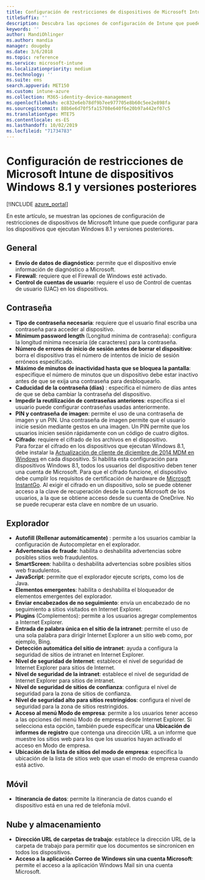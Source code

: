 ```yaml
---
title: Configuración de restricciones de dispositivos de Microsoft Intune para dispositivos que ejecutan Windows 8.1
titleSuffix: ''
description: Descubra las opciones de configuración de Intune que puede usar para controlar la funcionalidad y la configuración de los dispositivos que ejecutan Windows 8.1.
keywords: ''
author: MandiOhlinger
ms.author: mandia
manager: dougeby
ms.date: 3/6/2018
ms.topic: reference
ms.service: microsoft-intune
ms.localizationpriority: medium
ms.technology: ''
ms.suite: ems
search.appverid: MET150
ms.custom: intune-azure
ms.collection: M365-identity-device-management
ms.openlocfilehash: ec832e6eb78df9b7ee977705e8b60c5ee2e898fa
ms.sourcegitcommit: 88b6e6d70f5fa15708e640f6e20b97a442ef07c5
ms.translationtype: MTE75
ms.contentlocale: es-ES
ms.lasthandoff: 10/02/2019
ms.locfileid: "71734783"
---
```

# <a name="microsoft-intune-windows-81-and-later-device-restriction-settings"></a>Configuración de restricciones de Microsoft Intune de dispositivos Windows 8.1 y versiones posteriores

[!INCLUDE [azure_portal](../includes/azure_portal.md)]

En este artículo, se muestran las opciones de configuración de restricciones de dispositivos de Microsoft Intune que puede configurar para los dispositivos que ejecutan Windows 8.1 y versiones posteriores.


## <a name="general"></a>General

- **Envío de datos de diagnóstico**: permite que el dispositivo envíe información de diagnóstico a Microsoft.
- **Firewall**: requiere que el Firewall de Windows esté activado.
- **Control de cuentas de usuario**: requiere el uso de Control de cuentas de usuario (UAC) en los dispositivos.

## <a name="password"></a>Contraseña
- **Tipo de contraseña necesaria**: requiere que el usuario final escriba una contraseña para acceder al dispositivo.
- **Minimum password length** (Longitud mínima de contraseña): configura la longitud mínima necesaria (de caracteres) para la contraseña.
- **Número de errores de inicio de sesión antes de borrar el dispositivo**: borra el dispositivo tras el número de intentos de inicio de sesión erróneos especificado.
- **Máximo de minutos de inactividad hasta que se bloquea la pantalla**: especifique el número de minutos que un dispositivo debe estar inactivo antes de que se exija una contraseña para desbloquearlo.
- **Caducidad de la contraseña (días)** : especifica el número de días antes de que se deba cambiar la contraseña del dispositivo.
- **Impedir la reutilización de contraseñas anteriores**: especifica si el usuario puede configurar contraseñas usadas anteriormente.
- **PIN y contraseña de imagen**: permite el uso de una contraseña de imagen y un PIN. Una contraseña de imagen permite que el usuario inicie sesión mediante gestos en una imagen. Un PIN permite que los usuarios inicien sesión rápidamente con un código de cuatro dígitos.
- **Cifrado**: requiere el cifrado de los archivos en el dispositivo.<br>Para forzar el cifrado en los dispositivos que ejecutan Windows 8.1, debe instalar la [Actualización de cliente de diciembre de 2014 MDM en Windows](https://support.microsoft.com/kb/3013816) en cada dispositivo.
Si habilita esta configuración para dispositivos Windows 8.1, todos los usuarios del dispositivo deben tener una cuenta de Microsoft.
Para que el cifrado funcione, el dispositivo debe cumplir los requisitos de certificación de hardware de [Microsoft InstantGo](https://blogs.windows.com/windowsexperience/2014/06/19/instantgo-a-better-way-to-sleep/#IBHULcTfI4PokO8X.97).
Al exigir el cifrado en un dispositivo, solo se puede obtener acceso a la clave de recuperación desde la cuenta Microsoft de los usuarios, a la que se obtiene acceso desde su cuenta de OneDrive. No se puede recuperar esta clave en nombre de un usuario. 



## <a name="browser"></a>Explorador
- **Autofill (Rellenar automáticamente)** : permite a los usuarios cambiar la configuración de Autocompletar en el explorador.
- **Advertencias de fraude**: habilita o deshabilita advertencias sobre posibles sitios web fraudulentos.
- **SmartScreen**: habilita o deshabilita advertencias sobre posibles sitios web fraudulentos.
- **JavaScript**: permite que el explorador ejecute scripts, como los de Java.
- **Elementos emergentes**: habilita o deshabilita el bloqueador de elementos emergentes del explorador.
- **Enviar encabezados de no seguimiento**: envía un encabezado de no seguimiento a sitios visitados en Internet Explorer.
- **Plugins** (Complementos): permite a los usuarios agregar complementos a Internet Explorer.
- **Entrada de palabra única en el sitio de la intranet**: permite el uso de una sola palabra para dirigir Internet Explorer a un sitio web como, por ejemplo, Bing.
- **Detección automática del sitio de intranet**: ayuda a configura la seguridad de sitios de intranet en Internet Explorer.
- **Nivel de seguridad de Internet**: establece el nivel de seguridad de Internet Explorer para sitios de Internet.
- **Nivel de seguridad de la intranet**: establece el nivel de seguridad de Internet Explorer para sitios de intranet.
- **Nivel de seguridad de sitios de confianza**: configura el nivel de seguridad para la zona de sitios de confianza.
- **Nivel de seguridad alto para sitios restringidos**: configura el nivel de seguridad para la zona de sitios restringidos.
- **Acceso al menú Modo de empresa**: permite a los usuarios tener acceso a las opciones del menú Modo de empresa desde Internet Explorer.
Si selecciona esta opción, también puede especificar una **Ubicación de informes de registro** que contenga una dirección URL a un informe que muestre los sitios web para los que los usuarios hayan activado el acceso en Modo de empresa.
- **Ubicación de la lista de sitios del modo de empresa**: especifica la ubicación de la lista de sitios web que usan el modo de empresa cuando está activo.

## <a name="cellular"></a>Móvil
- **Itinerancia de datos**: permite la itinerancia de datos cuando el dispositivo está en una red de telefonía móvil.

## <a name="cloud-and-storage"></a>Nube y almacenamiento
- **Dirección URL de carpetas de trabajo**: establece la dirección URL de la carpeta de trabajo para permitir que los documentos se sincronicen en todos los dispositivos.
- **Acceso a la aplicación Correo de Windows sin una cuenta Microsoft**: permite el acceso a la aplicación Windows Mail sin una cuenta Microsoft.
